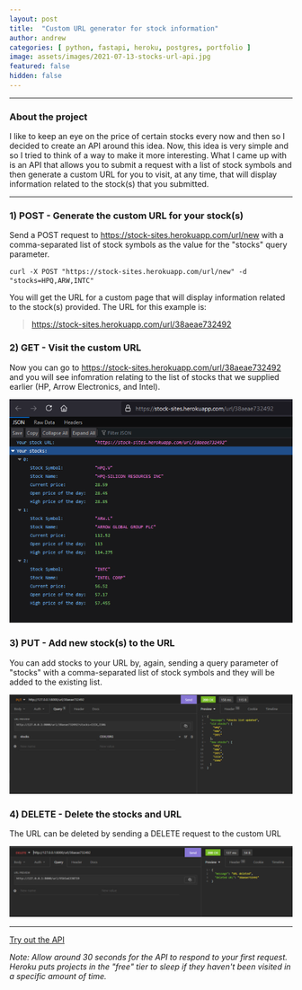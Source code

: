 ```yaml
---
layout: post
title:  "Custom URL generator for stock information"
author: andrew
categories: [ python, fastapi, heroku, postgres, portfolio ]
image: assets/images/2021-07-13-stocks-url-api.jpg
featured: false
hidden: false
---
```


---

### About the project
I like to keep an eye on the price of certain stocks every now and then so I decided to create an API around this idea. Now, this idea is very simple and so I tried to think of a way to make it more interesting. What I came up with is an API that allows you to submit a request with a list of stock symbols and then generate a custom URL for you to visit, at any time, that will display information related to the stock(s) that you submitted.

---

### 1) POST - Generate the custom URL for your stock(s)

Send a POST request to https://stock-sites.herokuapp.com/url/new with a comma-separated list of stock symbols as the value for the "stocks" query parameter.
```
curl -X POST "https://stock-sites.herokuapp.com/url/new" -d "stocks=HPQ,ARW,INTC"
```

You will get the URL for a custom page that will display information related to the stock(s) provided. The URL for this example is:
> https://stock-sites.herokuapp.com/url/38aeae732492


### 2) GET - Visit the custom URL

Now you can go to https://stock-sites.herokuapp.com/url/38aeae732492 and you will see infomration relating to the list of stocks that we supplied earlier (HP, Arrow Electronics, and Intel).

![API output](../img/posts/2021-07-13-api-output.png)


### 3) PUT - Add new stock(s) to the URL

You can add stocks to your URL by, again, sending a query parameter of "stocks" with a comma-separated list of stock symbols and they will be added to the existing list.

![API PUT update](../img/posts/2021-07-13-api-put.png)


### 4) DELETE - Delete the stocks and URL

The URL can be deleted by sending a DELETE request to the custom URL

![API DELETE output](../img/posts/2021-07-13-api-delete.png)

---

[Try out the API](https://stock-sites.herokuapp.com/docs)

_Note: Allow around 30 seconds for the API to respond to your first request. Heroku puts projects in the "free" tier to sleep if they haven't been visited in a specific amount of time._

